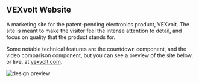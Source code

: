 ## VEXvolt Website

A marketing site for the patent-pending electronics product, VEXvolt. The site is meant to make the visitor feel the intense attention to detail, and focus on quality that the product stands for.

Some notable technical features are the countdown component, and the video comparison component, but you can see a preview of the site below, or live, at [vexvolt.com](https://vexvolt.com).

![design preview](https://github.com/alexpriceco/VEXvolt/preview.png)
